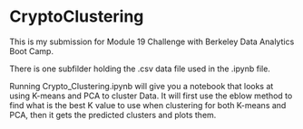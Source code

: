 # CryptoClustering

This is my submission for Module 19 Challenge with Berkeley Data Analytics Boot Camp.

There is one subfilder holding the .csv data file used in the .ipynb file.

Running Crypto_Clustering.ipynb will give you a notebook that looks at using K-means and PCA to cluster Data. It will first use the eblow method to find what is the best K value to use when clustering for both K-means and PCA, then it gets the predicted clusters and plots them.
